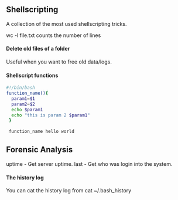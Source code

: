 ## Shellscripting
A collection of the most used shellscripting tricks.

wc -l file.txt counts the number of lines

#### Delete old files of a folder
Useful when you want to free old data/logs.

#### Shellscript functions
```bash
#!/bin/bash
function_name(){
  param1=$1
  param2=$2
  echo $param1
  echo "this is param 2 $param1"
 }
 
 function_name hello world
```

## Forensic Analysis
uptime - Get server uptime.
last - Get who was login into the system.

#### The history log
You can cat the history log from cat ~/.bash_history
